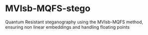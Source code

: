 # MVIsb-MQFS-stego
Quantum Resistant steganography using the MVIsb-MQFS method, ensuring non linear embeddings and handling floating points
